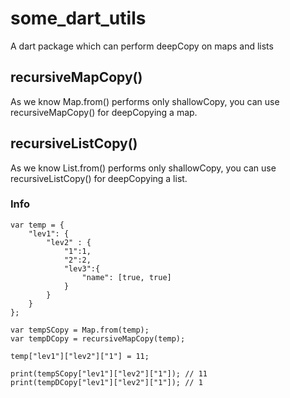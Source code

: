 # some_dart_utils

A dart package which can perform deepCopy on maps and lists

## recursiveMapCopy()
As we know Map.from() performs only shallowCopy, you can use recursiveMapCopy() for deepCopying a map.

## recursiveListCopy()
As we know List.from() performs only shallowCopy, you can use recursiveListCopy() for deepCopying a list.

### Info
```
var temp = {
    "lev1": {
        "lev2" : {
            "1":1,
            "2":2,
            "lev3":{
                "name": [true, true]
            }
        }
    }
};

var tempSCopy = Map.from(temp);
var tempDCopy = recursiveMapCopy(temp);

temp["lev1"]["lev2"]["1"] = 11;

print(tempSCopy["lev1"]["lev2"]["1"]); // 11
print(tempDCopy["lev1"]["lev2"]["1"]); // 1
```
